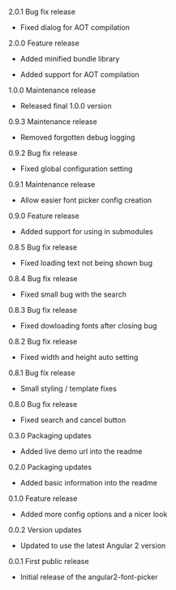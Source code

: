 2.0.1 Bug fix release

  - Fixed dialog for AOT compilation

2.0.0 Feature release

  - Added minified bundle library

  - Added support for AOT compilation

1.0.0 Maintenance release

  - Released final 1.0.0 version

0.9.3 Maintenance release

  - Removed forgotten debug logging

0.9.2 Bug fix release

  - Fixed global configuration setting

0.9.1 Maintenance release

  - Allow easier font picker config creation

0.9.0 Feature release

  - Added support for using in submodules

0.8.5 Bug fix release

  - Fixed loading text not being shown bug

0.8.4 Bug fix release

  - Fixed small bug with the search

0.8.3 Bug fix release

  - Fixed dowloading fonts after closing bug

0.8.2 Bug fix release

  - Fixed width and height auto setting

0.8.1 Bug fix release

  - Small styling / template fixes

0.8.0 Bug fix release

  - Fixed search and cancel button

0.3.0 Packaging updates

  - Added live demo url into the readme

0.2.0 Packaging updates

  - Added basic information into the readme

0.1.0 Feature release

  - Added more config options and a nicer look

0.0.2 Version updates

  - Updated to use the latest Angular 2 version

0.0.1 First public release

  - Initial release of the angular2-font-picker
